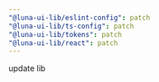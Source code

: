 ```yaml
---
"@luna-ui-lib/eslint-config": patch
"@luna-ui-lib/ts-config": patch
"@luna-ui-lib/tokens": patch
"@luna-ui-lib/react": patch
---
```


update lib
